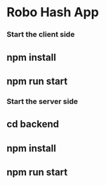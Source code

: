 # Robo Hash App

### Start the client side

## npm install

## npm run start

### Start the server side

## cd backend

## npm install

## npm run start
